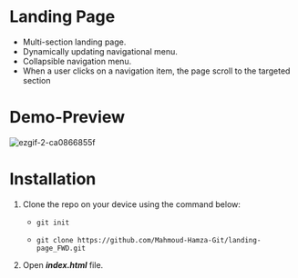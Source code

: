 # Landing Page
- Multi-section landing page.   
- Dynamically updating navigational menu.  
- Collapsible navigation menu.
- When a user clicks on a navigation item, the page scroll to the targeted section     
# Demo-Preview


![ezgif-2-ca0866855f](https://user-images.githubusercontent.com/86957735/164873057-614ada52-c869-4e74-99b0-9ff2e23406c7.gif)    

# Installation

1. Clone the repo on your device using the command below:

    - ```git init```

    - ```git clone https://github.com/Mahmoud-Hamza-Git/landing-page_FWD.git```
2. Open ***index.html*** file.


